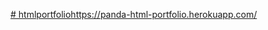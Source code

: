 [# htmlportfolio](https://panda-html-portfolio.herokuapp.com/)https://panda-html-portfolio.herokuapp.com/
